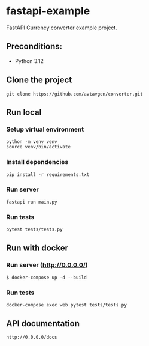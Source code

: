 # fastapi-example

FastAPI Currency converter example project.

## Preconditions:

- Python 3.12

## Clone the project

```
git clone https://github.com/avtavgen/converter.git
```

## Run local

### Setup virtual environment

```
python -m venv venv
source venv/bin/activate
```

### Install dependencies

```
pip install -r requirements.txt
```

### Run server

```
fastapi run main.py
```

### Run tests

```
pytest tests/tests.py
```

## Run with docker

### Run server (http://0.0.0.0/)

```
$ docker-compose up -d --build
```

### Run tests

```
docker-compose exec web pytest tests/tests.py
```

## API documentation

```
http://0.0.0.0/docs
```